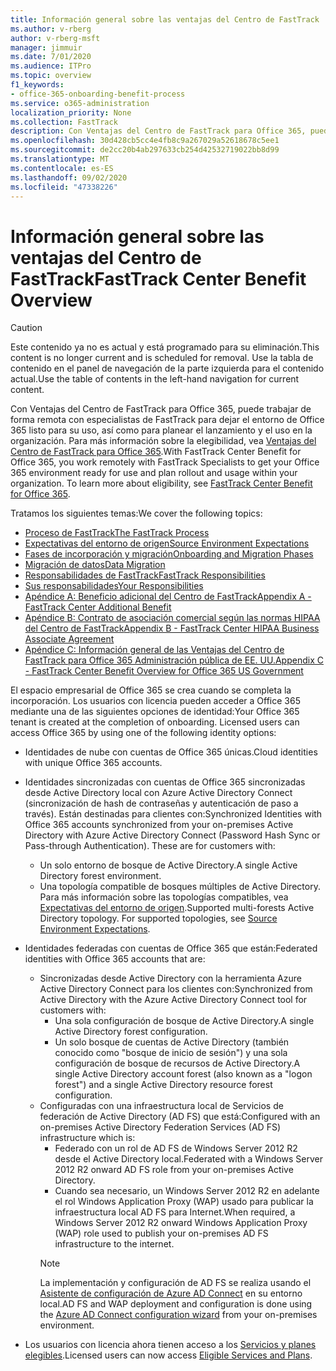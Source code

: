 ```yaml
---
title: Información general sobre las ventajas del Centro de FastTrack
ms.author: v-rberg
author: v-rberg-msft
manager: jimmuir
ms.date: 7/01/2020
ms.audience: ITPro
ms.topic: overview
f1_keywords:
- office-365-onboarding-benefit-process
ms.service: o365-administration
localization_priority: None
ms.collection: FastTrack
description: Con Ventajas del Centro de FastTrack para Office 365, puede trabajar de forma remota con especialistas de FastTrack para dejar el entorno de Office 365 listo para su uso, así como para planear el lanzamiento y el uso en la organización. Para más información sobre la elegibilidad, vea Ventajas del Centro de FastTrack para Office 365.
ms.openlocfilehash: 30d428cb5cc4e4fb8c9a267029a52618678c5ee1
ms.sourcegitcommit: de2cc20b4ab297633cb254d42532719022bb8d99
ms.translationtype: MT
ms.contentlocale: es-ES
ms.lasthandoff: 09/02/2020
ms.locfileid: "47338226"
---
```

# <a name="fasttrack-center-benefit-overview"></a><span data-ttu-id="3b614-104">Información general sobre las ventajas del Centro de FastTrack</span><span class="sxs-lookup"><span data-stu-id="3b614-104">FastTrack Center Benefit Overview</span></span>

> [!CAUTION]
> <span data-ttu-id="3b614-105">Este contenido ya no es actual y está programado para su eliminación.</span><span class="sxs-lookup"><span data-stu-id="3b614-105">This content is no longer current and is scheduled for removal.</span></span> <span data-ttu-id="3b614-106">Use la tabla de contenido en el panel de navegación de la parte izquierda para el contenido actual.</span><span class="sxs-lookup"><span data-stu-id="3b614-106">Use the table of contents in the left-hand navigation for current content.</span></span>

<span data-ttu-id="3b614-p103">Con Ventajas del Centro de FastTrack para Office 365, puede trabajar de forma remota con especialistas de FastTrack para dejar el entorno de Office 365 listo para su uso, así como para planear el lanzamiento y el uso en la organización. Para más información sobre la elegibilidad, vea [Ventajas del Centro de FastTrack para Office 365](O365-fasttrack-benefit-for-office-365.md).</span><span class="sxs-lookup"><span data-stu-id="3b614-p103">With FastTrack Center Benefit for Office 365, you work remotely with FastTrack Specialists to get your Office 365 environment ready for use and plan rollout and usage within your organization. To learn more about eligibility, see [FastTrack Center Benefit for Office 365](O365-fasttrack-benefit-for-office-365.md).</span></span>
  
<span data-ttu-id="3b614-109">Tratamos los siguientes temas:</span><span class="sxs-lookup"><span data-stu-id="3b614-109">We cover the following topics:</span></span>
- [<span data-ttu-id="3b614-110">Proceso de FastTrack</span><span class="sxs-lookup"><span data-stu-id="3b614-110">The FastTrack Process</span></span>](O365-fasttrack-process.md) 
- [<span data-ttu-id="3b614-111">Expectativas del entorno de origen</span><span class="sxs-lookup"><span data-stu-id="3b614-111">Source Environment Expectations</span></span>](O365-source-environment-expectations.md)
- [<span data-ttu-id="3b614-112">Fases de incorporación y migración</span><span class="sxs-lookup"><span data-stu-id="3b614-112">Onboarding and Migration Phases</span></span>](O365-onboarding-and-migration.md)
- [<span data-ttu-id="3b614-113">Migración de datos</span><span class="sxs-lookup"><span data-stu-id="3b614-113">Data Migration</span></span>](O365-data-migration.md)
- [<span data-ttu-id="3b614-114">Responsabilidades de FastTrack</span><span class="sxs-lookup"><span data-stu-id="3b614-114">FastTrack Responsibilities</span></span>](O365-fasttrack-responsibilities.md)
- [<span data-ttu-id="3b614-115">Sus responsabilidades</span><span class="sxs-lookup"><span data-stu-id="3b614-115">Your Responsibilities</span></span>](O365-your-responsibilities.md) 
- [<span data-ttu-id="3b614-116">Apéndice A: Beneficio adicional del Centro de FastTrack</span><span class="sxs-lookup"><span data-stu-id="3b614-116">Appendix A - FastTrack Center Additional Benefit</span></span>](O365-fasttrack-additional-benefits.md)
- [<span data-ttu-id="3b614-117">Apéndice B: Contrato de asociación comercial según las normas HIPAA del Centro de FastTrack</span><span class="sxs-lookup"><span data-stu-id="3b614-117">Appendix B - FastTrack Center HIPAA Business Associate Agreement</span></span>](O365-hipaa-business-associate-agreement.md)
- [<span data-ttu-id="3b614-118">Apéndice C: Información general de las Ventajas del Centro de FastTrack para Office 365 Administración pública de EE. UU.</span><span class="sxs-lookup"><span data-stu-id="3b614-118">Appendix C - FastTrack Center Benefit Overview for Office 365 US Government</span></span>](US-Gov-appendix-overview.md)
    
<span data-ttu-id="3b614-p104">El espacio empresarial de Office 365 se crea cuando se completa la incorporación. Los usuarios con licencia pueden acceder a Office 365 mediante una de las siguientes opciones de identidad:</span><span class="sxs-lookup"><span data-stu-id="3b614-p104">Your Office 365 tenant is created at the completion of onboarding. Licensed users can access Office 365 by using one of the following identity options:</span></span>
- <span data-ttu-id="3b614-121">Identidades de nube con cuentas de Office 365 únicas.</span><span class="sxs-lookup"><span data-stu-id="3b614-121">Cloud identities with unique Office 365 accounts.</span></span>
- <span data-ttu-id="3b614-p105">Identidades sincronizadas con cuentas de Office 365 sincronizadas desde Active Directory local con Azure Active Directory Connect (sincronización de hash de contraseñas y autenticación de paso a través). Están destinadas para clientes con:</span><span class="sxs-lookup"><span data-stu-id="3b614-p105">Synchronized Identities with Office 365 accounts synchronized from your on-premises Active Directory with Azure Active Directory Connect (Password Hash Sync or Pass-through Authentication). These are for customers with:</span></span>
  - <span data-ttu-id="3b614-124">Un solo entorno de bosque de Active Directory.</span><span class="sxs-lookup"><span data-stu-id="3b614-124">A single Active Directory forest environment.</span></span>
  - <span data-ttu-id="3b614-p106">Una topología compatible de bosques múltiples de Active Directory. Para más información sobre las topologías compatibles, vea [Expectativas del entorno de origen](O365-source-environment-expectations.md).</span><span class="sxs-lookup"><span data-stu-id="3b614-p106">Supported multi-forests Active Directory topology. For supported topologies, see [Source Environment Expectations](O365-source-environment-expectations.md).</span></span>
- <span data-ttu-id="3b614-127">Identidades federadas con cuentas de Office 365 que están:</span><span class="sxs-lookup"><span data-stu-id="3b614-127">Federated identities with Office 365 accounts that are:</span></span>
  - <span data-ttu-id="3b614-128">Sincronizadas desde Active Directory con la herramienta Azure Active Directory Connect para los clientes con:</span><span class="sxs-lookup"><span data-stu-id="3b614-128">Synchronized from Active Directory with the Azure Active Directory Connect tool for customers with:</span></span>
      - <span data-ttu-id="3b614-129">Una sola configuración de bosque de Active Directory.</span><span class="sxs-lookup"><span data-stu-id="3b614-129">A single Active Directory forest configuration.</span></span>
      - <span data-ttu-id="3b614-130">Un solo bosque de cuentas de Active Directory (también conocido como "bosque de inicio de sesión") y una sola configuración de bosque de recursos de Active Directory.</span><span class="sxs-lookup"><span data-stu-id="3b614-130">A single Active Directory account forest (also known as a "logon forest") and a single Active Directory resource forest configuration.</span></span>
  - <span data-ttu-id="3b614-131">Configuradas con una infraestructura local de Servicios de federación de Active Directory (AD FS) que está:</span><span class="sxs-lookup"><span data-stu-id="3b614-131">Configured with an on-premises Active Directory Federation Services (AD FS) infrastructure which is:</span></span>
      - <span data-ttu-id="3b614-132">Federado con un rol de AD FS de Windows Server 2012 R2 desde el Active Directory local.</span><span class="sxs-lookup"><span data-stu-id="3b614-132">Federated with a Windows Server 2012 R2 onward AD FS role from your on-premises Active Directory.</span></span>
      - <span data-ttu-id="3b614-133">Cuando sea necesario, un Windows Server 2012 R2 en adelante el rol Windows Application Proxy (WAP) usado para publicar la infraestructura local AD FS para Internet.</span><span class="sxs-lookup"><span data-stu-id="3b614-133">When required, a Windows Server 2012 R2 onward Windows Application Proxy (WAP) role used to publish your on-premises AD FS infrastructure to the internet.</span></span>
    > [!NOTE]
    > <span data-ttu-id="3b614-134">La implementación y configuración de AD FS se realiza usando el [Asistente de configuración de Azure AD Connect](https://go.microsoft.com/fwlink/?linkid=844794) en su entorno local.</span><span class="sxs-lookup"><span data-stu-id="3b614-134">AD FS and WAP deployment and configuration is done using the [Azure AD Connect configuration wizard](https://go.microsoft.com/fwlink/?linkid=844794) from your on-premises environment.</span></span> 
  
- <span data-ttu-id="3b614-135">Los usuarios con licencia ahora tienen acceso a los [Servicios y planes elegibles](M365-eligible-services-and-plans.md).</span><span class="sxs-lookup"><span data-stu-id="3b614-135">Licensed users can now access [Eligible Services and Plans](M365-eligible-services-and-plans.md).</span></span>

